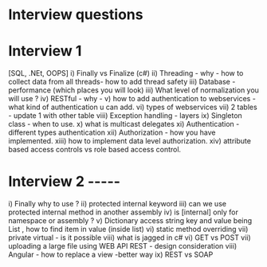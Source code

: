 # Interview questions

# Interview 1 
[SQL, .NEt, OOPS]
i)   Finally vs Finalize (c#)
ii)  Threading - why - how to collect data from all threads- how to add thread safety
iii)  Database - performance (which places you will look)
iii)  What level of normalization you will use  ? 
iv)  RESTful - why - 
v)   how to add authentication to webservices - what kind of authentication u can add.
vi)  types of webservices 
vii) 2 tables - update 1 with other table
viii) Exception handling - layers
 ix) Singleton class - when to use.
x)  what is multicast delegates
xi) Authentication - different types authentication
xii) Authorization - how you have implemented.
xiii) how to implement data level  authorization.
xiv) attribute based access controls vs role based access control.
 

# Interview 2 -----
i)   Finally why to use ?
ii)  protected internal keyword
iii) can we use protected internal method in another assembly
iv) is [internal] only for namespace or assembly ?
v)  Dictionary access string key and value being List<string> , how to find item in value (inside list)
vi) static method overriding
vii) private virtual - is it possible
viii) what is jagged in c#
vi) GET vs POST
vii) uploading a large file using WEB API REST - design consideration
viii) Angular - how to replace a view -better way
ix) REST vs SOAP
